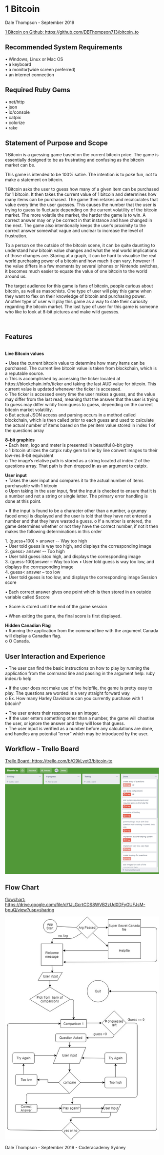 <h1>1 Bitcoin</h1>
<p>Dale Thompson - September 2019</p>
  
<p>  <a href = "https://github.com/DBThompson713/bitcoin_to">1 Bitcoin on Github: https://github.com/DBThompson713/bitcoin_to</a>

<div>

<h2>Recommended System Requirements</h2>
<p>• Windows, Linux or Mac OS
<br />• a keyboard
<br />• a monitor(wide screen preferred)
<br />• an internet connection

<br />
<h2>Required Ruby Gems</h2>
<p>• net/http
<br />• json
<br />• io/console
<br />• catpix
<br />• colorize
<br />• rake

</div>
  
<div>
<strong><h2>Statement of Purpose and Scope</h2></strong>
  
<p>1 Bitcoin is a guessing game based on the current bitcoin price. The game is essentially designed to be as frustrating and confusing as the bitcoin market can be.

<p>This game is intended to be 100% satire. The intention is to poke fun, not to make a statement on bitcoin. 
  
<p>1 Bitcoin asks the user to guess how many of a given item can be purchased for 1 bitcoin. It then takes the current value of 1 bitcoin and determines how many items can be purchased. The game then retakes and recalculates that value every time the user guesses. This causes the number that the user is trying to guess to fluctuate depending on the current volatility of the bitcoin market. The more volatile the market, the harder the game is to win. A correct answer may only be correct in that instance and have changed in the next. The game also intentionally keeps the user’s proximity to the correct answer somewhat vague and unclear to increase the level of frustration. 
<p>To a person on the outside of the bitcoin scene, it can be quite daunting to understand how bitcoin value changes and what the real world implications of those changes are. Staring at a graph, it can be hard to visualise the real world purchasing power of a bitcoin and how much it can vary, however if the value differs in a few moments by several iphones or Nintendo switches, it becomes much easier to equate the value of one bitcoin to the world around us.
<p>The target audience for this game is fans of bitcoin, people curious about bitcoin, as well as masochists. One type of user will play this game when they want to flex on their knowledge of bitcoin and purchasing power. Another type of user will play this game as a way to sate their curiosity regarding the bitcoin market. The last type of user for this game is someone who like to look at 8-bit pictures and make wild guesses.
</div>

<div>
<br />
<strong><h2>Features</h2></strong>
<br />
<strong>Live Bitcoin values</strong>
   <p> •	Uses the current bitcoin value to determine how many items can be purchased. The current live bitcoin value is taken from blockchain, which is a reputable source. 
       <br /> o	This is accomplished by accessing the ticker located at https://blockchain.info/ticker and taking the last AUD value for bitcoin. This current value is updated whenever the ticker is accessed. 
       <br /> o	The ticker is accessed every time the user makes a guess, and the value may differ from the last read, meaning that the answer that the user is trying to guess may differ wildly from guess to guess, depending on the current bitcoin market volatility.
      <br />  o	But actual JSON access and parsing occurs in a method called blockchain, which is then called prior to each guess and used to calculate the actual number of items based on the per item value stored in index 1 of the questions array
<p><strong>8-bit graphics</strong>
<br />•	Each item, logo and meter is presented in beautiful 8-bit glory 
<br />o	1 bitcoin utilizes the catpix ruby gem to line by line convert images to their low-res 8-bit equivalent
<br />o	The image’s relative path is stored as a string located at index 2 of the questions array. That path is then dropped in as an argument to catpix.
<br />
  
<p><strong>User input</strong><br />
•	Takes the user input and compares it to the actual number of items purchasable with 1 bitcoin
<br />o	Upon taking in the user input, first the input is checked to ensure that it is a number and not a string or single letter. The primary error handling is done at this point.
<p>• If the input is found to be a character other than a number, a grumpy faced emoji is displayed and the user is told that they have not entered a number and that they have wasted a guess.
o	If a number is entered, the game determines whether or not they have the correct number, if not it then makes the following determinations in this order
<p>1.	(guess+100) > answer  -- Way too high
<br />•	User told guess is way too high, and displays the corresponding image
<br />2.	guess> answer  -- Too high
<br />•	User told guess istoo high, and displays the corresponding image
<br />3.	(guess-100)answer – Way too low
•	User told guess is way too low, and displays the corresponding image
<br />4.	guess< answer – too low
<br />•	User told guess is too low, and displays the corresponding image
Session score
<p>•	Each correct answer gives one point which is then stored in an outside variable called $score
<p>•	Score is stored until the end of the game session
<p>•	When exiting the game, the final score is first displayed.
<p><strong>Hidden Canadian Flag</strong>
<br />•	Running the application from the command line with the argument Canada will display a Canadian flag.
<br />o	O Canada.
</div>

<div>  
<strong><h2>User Interaction and Experience</h2></strong>
•	The user can find the basic instructions on how to play by running the application from the command line and passing in the argument help: ruby index.rb help
<p>•	If the user does not make use of the helpfile, the game is pretty easy to play. The questions are worded in a very straight forward way 
<br />o	Ex. How many Harley Davidsons can you currently purchase with 1 bitcoin?
<p>•	The user enters their response as an integer.
<br />•	If the user enters something other than a number, the game will chastise the user, or ignore the answer and they will lose that guess. 
<br />•	The user input is verified as a number before any calculations are done, and handles any potential “error” which may be introduced by the user.
</div>

<h2>Workflow - Trello Board</h2>
<a href="https://trello.com/b/O9kLyot3/bitcoin-to">Trello Board: https://trello.com/b/O9kLyot3/bitcoin-to</a>

![Flowchart](./images/trello.jpg)

<h2>Flow Chart</h2>

<a href="https://drive.google.com/file/d/1JLGcrtCDS8WVB2zUd0DFyGUFJsM-bpuQ/view?usp=sharing">flowchart: https://drive.google.com/file/d/1JLGcrtCDS8WVB2zUd0DFyGUFJsM-bpuQ/view?usp=sharing</a>

![Flowchart](./images/one_btc_flowchart.jpg)
<br />
<p>Dale Thompson - September 2019 - Coderacademy Sydney